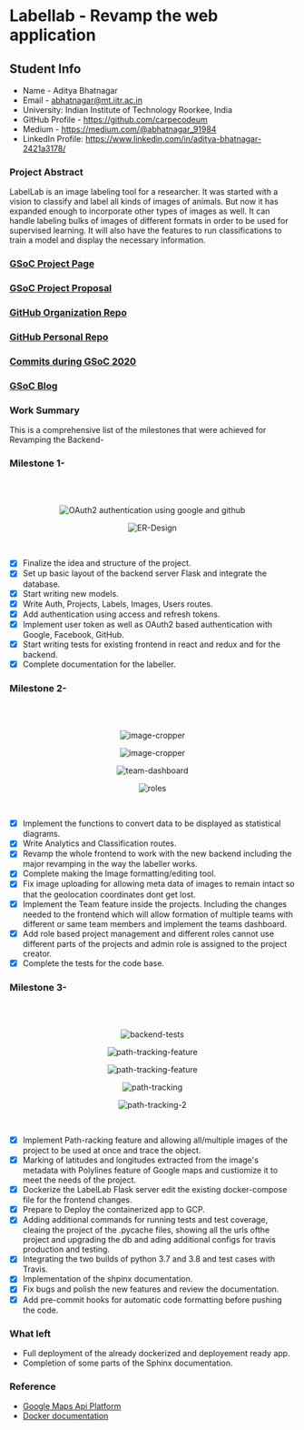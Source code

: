 # Labellab - Revamp the web application

## Student Info

* Name - Aditya Bhatnagar
* Email - abhatnagar@mt.iitr.ac.in
* University: Indian Institute of Technology Roorkee, India
* GitHub Profile - https://github.com/carpecodeum
* Medium - https://medium.com/@abhatnagar_91984
* LinkedIn Profile: https://www.linkedin.com/in/aditya-bhatnagar-2421a3178/

### Project Abstract
LabelLab is an image labeling tool for a researcher. It was started with a vision to classify and label all kinds of images of animals. But now it has expanded enough to incorporate other types of images as well. It can handle labeling bulks of images of different formats in order to be used for supervised learning. It will also have the features to run classifications to train a model and display the necessary information. 

### [GSoC Project Page](https://summerofcode.withgoogle.com/projects/#6532632877203456)

### [GSoC Project Proposal](https://docs.google.com/document/d/1FIRq3i_d8f51hrP0tymkAGzyA8v7C0C-A6HSndvnm5Y/edit?usp=sharing)

### [GitHub Organization Repo](https://github.com/scorelab/LabelLab)

### [GitHub Personal Repo](https://github.com/carpecodeum/LabelLab)

### [Commits during GSoC 2020](https://github.com/scorelab/LabelLab/commits?author=carpecodeum)

### [GSoC Blog](https://medium.com/@abhatnagar_91984)

### Work Summary
This is a comprehensive list of the milestones that were achieved for Revamping the Backend-
### Milestone 1-

<br/>
<div align="center">
<br/>

![OAuth2 authentication using google and github](https://user-images.githubusercontent.com/43586052/87230775-a3aea600-c3cf-11ea-8b33-5dd4e0211395.gif)
<br/>

![ER-Design](https://user-images.githubusercontent.com/43586052/84043084-8008d200-a9c3-11ea-9ba4-886ad51e489f.png)
</div>
<br/>

- [x] Finalize the idea and structure of the project.
- [x] Set up basic layout of the backend server Flask and integrate the database.
- [x] Start writing new models.
- [x] Write Auth, Projects, Labels, Images, Users routes.
- [x] Add authentication using access and refresh tokens.
- [x] Implement user token as well as OAuth2 based authentication with Google,  Facebook, GitHub.
- [x] Start writing tests for existing frontend in react and redux and for the backend.
- [x] Complete documentation for the labeller.

### Milestone 2-

<br/>
<div align="center">
<br/>

![image-cropper](https://user-images.githubusercontent.com/43586052/88231334-ad6ac000-cc91-11ea-997a-fdc5539a1dad.png)
<br/>

![image-cropper](https://user-images.githubusercontent.com/43586052/88231351-b3f93780-cc91-11ea-98fb-161f8807b1ba.png)
<br/>

![team-dashboard](https://user-images.githubusercontent.com/43586052/89099631-69548980-d40e-11ea-84f1-079175e1b95d.png)
<br/>

![roles](https://user-images.githubusercontent.com/43586052/91656048-1cc6a180-ead3-11ea-9e0e-6b9b39d44bf6.png)
</div>
<br/>

- [x] Implement the functions to convert data to be displayed as statistical diagrams.
- [x] Write Analytics and Classification routes.
- [x] Revamp the whole frontend to work with the new backend including the major revamping in the way the labeller works.
- [x] Complete making the Image formatting/editing tool.
- [x] Fix image uploading for allowing meta data of images to remain intact so that the geolocation coordinates dont get lost.
- [x] Implement the Team feature inside the projects. Including the changes needed to the frontend which will allow formation of multiple teams with different or same team members and implement the teams dashboard.
- [x] Add role based project management and different roles cannot use different parts of the projects and admin role is assigned to the project creator.
- [x] Complete the tests for the code base.

### Milestone 3-

<br/>
<div align="center">
<br/>

![backend-tests](https://user-images.githubusercontent.com/43586052/90770452-6fec6780-e30f-11ea-8100-8ee28c005e75.png)
<br/>

![path-tracking-feature](https://user-images.githubusercontent.com/43586052/87033792-7f529e00-c204-11ea-95b2-90233985fdec.png)
<br/>

![path-tracking-feature](https://user-images.githubusercontent.com/43586052/87772052-d37e0380-c83e-11ea-9f5c-30cb8edba490.png)
<br/>

![path-tracking](https://user-images.githubusercontent.com/43586052/91656012-cd807100-ead2-11ea-80e3-4e14cb224404.png)
<br/>

![path-tracking-2](https://user-images.githubusercontent.com/43586052/91656015-cfe2cb00-ead2-11ea-8aaf-90ba4490a459.png)
</div>
<br/>

- [x] Implement Path-racking feature and allowing all/multiple images of the project to be used at once and trace the object.
- [x] Marking of latitudes and longitudes extracted from the image's metadata with Polylines feature of Google maps and custiomize it to meet the needs of the project.
- [x] Dockerize the LabelLab Flask server edit the existing docker-compose file for the frontend changes.
- [x] Prepare to Deploy the containerized app to GCP.
- [x] Adding additional commands for running tests and test coverage, cleaing the project of the .pycache files, showing all the urls ofthe project and upgrading the db and ading additional configs for travis production and testing.
- [x] Integrating the two builds of python 3.7 and 3.8 and test cases with Travis.
- [x] Implementation of the shpinx documentation.
- [x] Fix bugs and polish the new features and review the documentation.
- [x] Add pre-commit hooks for automatic code formatting before pushing the code.

### What left
- Full deployment of the already dockerized and deployement ready app.
- Completion of some parts of the Sphinx documentation.
### Reference
- [Google Maps Api Platform](https://developers.google.com/maps/documentation)
- [Docker documentation](https://docs.docker.com/)